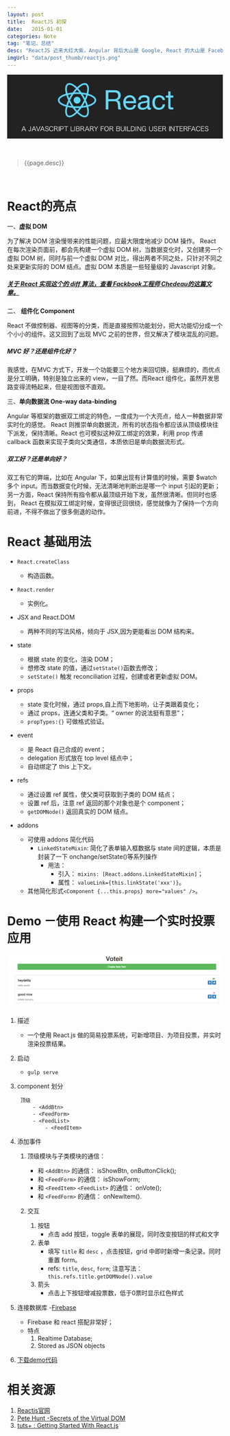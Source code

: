 ```yaml
---
layout: post
title:  ReactJS 初探
date:   2015-01-01
categories: Note
tag: "笔记、总结" 
desc: "ReactJS 近来大红大紫，Angular 背后大山是 Google, React 的大山是 Facebook,都是互联网大佬啊。于是我忍不住也来捣鼓捣鼓，它有哪些亮点呢？好用不？实用不？"
imgUrl: "data/post_thumb/reactjs.png"
---
```


![reactjs](/data/post_imgs/reactjs.png)


<br/>

> {{page.desc}}

<br/>

# React的亮点

一、**虚拟 DOM** 

为了解决 DOM 渲染慢带来的性能问题，应最大限度地减少 DOM 操作。 React 在每次渲染页面前，都会先构建一个虚拟 DOM 树，当数据变化时，又创建另一个虚拟 DOM 树，同时与前一个虚拟 DOM 对比，得出两者不同之处，只针对不同之处来更新实际的 DOM 结点。虚拟 DOM 本质是一些轻量级的 Javascript 对象。

##### <i class="fa fa-link"></i>  [关于 React 实现这个的 diff 算法，查看 Fackbook工程师 Chedeau的这篇文章。](http://calendar.perfplanet.com/2013/diff/) 

二、 **组件化 Component** 

React 不做控制器、视图等的分类，而是直接按照功能划分，把大功能切分成一个个小小的组件。这又回到了出现 MVC 之前的世界，但又解决了模块混乱的问题。 

##### <i class="fa fa-question-circle"></i> MVC 好？还是组件化好？

我感觉，在MVC 方式下，开发一个功能要三个地方来回切换，挺麻烦的，而优点是分工明确，特别是独立出来的 view，一目了然。而React 组件化，虽然开发思路变得流畅起来，但是视图很不直观。

三、**单向数据流 One-way data-binding**

Angular 等框架的数据双工绑定的特色，一度成为一个大亮点，给人一种数据非常实时化的感觉。 React 则推崇单向数据流，所有的状态指令都应该从顶级模块往下派发，保持清晰。React 也可模拟这种双工绑定的效果，利用 prop 传递 callback 函数来实现子类向父类通信，本质依旧是单向数据流形式。

##### <i class="fa fa-question-circle"></i> 双工好？还是单向好？

双工有它的弊端，比如在 Angular 下，如果出现有计算值的时候，需要 $watch 多个 input。而当数据变化时候，无法清晰地判断出是哪一个 input 引起的更新；另一方面，React 保持所有指令都从最顶级开始下发，虽然很清晰。但同时也感到， React 在模拟双工绑定时候，变得很迂回很绕，感觉就像为了保持一个方向前进，不得不做出了很多倒退的动作。


# React 基础用法

- `React.createClass` 
	- 构造函数。

- `React.render` 
	- 实例化。

- JSX and React.DOM
	- 两种不同的写法风格，倾向于 JSX,因为更能看出 DOM 结构来。

- state
	- 根据 state 的变化，渲染 DOM；
	- 想修改 state 的值，通过`setState()`函数去修改；
	- `setState()` 触发 reconciliation 过程，创建或者更新虚拟 DOM。

- props
	- state 变化时候，通过 props,自上而下地影响，让子类跟着变化；
	- 通过 props，连通父类和子类。“ owner 的说法挺有意思”；
	- `propTypes:{}` 可做格式验证。

- event
	- 是 React 自己合成的 event；
	- delegation 形式放在 top level 结点中；
	- 自动绑定了 this 上下文。

- refs
	- 通过设置 ref 属性，使父类可获取到子类的 DOM 结点；
	- 设置 ref 后，注意 ref 返回的那个对象也是个 component；
	- `getDOMNode()` 返回真实的 DOM 结点。

- addons
	- 可使用 addons 简化代码
		- `LinkedStateMixin`: 简化了表单输入框数据与 state 间的逻辑，本质是封装了一下 onchange/setState()等系列操作 
			- 用法：
				- 引入： `mixins: [React.addons.LinkedStateMixin]`；
				- 属性： `valueLink={this.linkState('xxx')}`。
	- 其他简化形式`<Component {...this.props} more="values" />`。



# Demo －使用 React 构建一个实时投票应用

![react-voting](/data/post_imgs/react-voting.png)

1. 描述
	- 一个使用 React.js 做的简易投票系统，可新增项目、为项目投票，并实时渲染投票结果。

2. 启动
	- `gulp serve`

3. component 划分

		顶级
			- <AddBtn>
			- <FeedForm>
			- <FeedList>
				- <FeedItem>

4. 添加事件
	1. 顶级模块与子类模块的通信：
		- 和 `<AddBtn>` 的通信： isShowBtn, onButtonClick();
		- 和 `<FeedForm>` 的通信： isShowForm;
		- 和 `<FeedItem>` `<FeedList>` 的通信： onVote();	
		- 和 `<FeedForm>` 的通信： onNewItem().

	2. 交互
		1. 按钮
			- 点击 add 按钮，toggle 表单的展现，同时改变按钮的样式和文字
		2. 表单
			- 填写 `title` 和 `desc` ，点击按钮，grid 中即时新增一条记录。同时重置 form。
			- refs: `title`, `desc`, `form`; 注意写法： `this.refs.title.getDOMNode().value`
		3. 箭头
			- 点击上下按钮增减投票数，低于0票时显示红色样式

5. 连接数据库 -[Firebase](https://www.firebase.com/)
	- Firebase 和 react 搭配非常好；
	- 特点
		1. Realtime Database; 
		2. Stored as JSON objects

6. [下载demo代码](https://github.com/heydelilah/exercises-FrontendFramework/tree/master/react-voteit)

# 相关资源

1. [Reactjs官网](https://facebook.github.io/react/)
2. [Pete Hunt -Secrets of the Virtual DOM](https://facebook.github.io/react/docs/videos.html#secrets-of-the-virtual-dom--mtnwest-js)
3. [tuts+ : Getting Started With React.js](https://code.tutsplus.com/courses/getting-started-with-reactjs/lessons/jsx-vs-reactdom)




